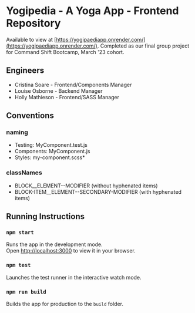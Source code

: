 # Yogipedia - A Yoga App - Frontend Repository

Available to view at [https://yogipaediapp.onrender.com/](https://yogipaediapp.onrender.com/).
Completed as our final group project for Command Shift Bootcamp, March '23 cohort.

## Engineers

- Cristina Soare - Frontend/Components Manager
- Louise Osborne - Backend Manager
- Holly Mathieson - Frontend/SASS Manager

## Conventions

### naming

- Testing: MyComponent.test.js
- Components: MyComponent.js
- Styles: my-component.scss\*

### classNames

- BLOCK\_\_ELEMENT--MODIFIER (without hyphenated items)
- BLOCK-ITEM\_\_ELEMENT--SECONDARY-MODIFIER (with hyphenated items)

## Running Instructions

### `npm start`

Runs the app in the development mode.\
Open [http://localhost:3000](http://localhost:3000) to view it in your browser.

### `npm test`

Launches the test runner in the interactive watch mode.

### `npm run build`

Builds the app for production to the `build` folder.

